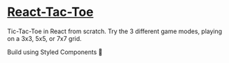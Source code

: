 # [React-Tac-Toe](https://trevorleeman.github.io/react-tic-tac-toe/)

Tic-Tac-Toe in React from scratch. Try the 3 different game modes, playing on a 3x3, 5x5, or 7x7 grid.

Build using Styled Components 🎨
